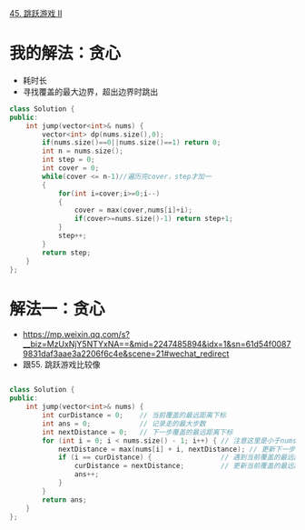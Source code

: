 [45. 跳跃游戏 II](https://leetcode-cn.com/problems/jump-game-ii/)


# 我的解法：贪心
- 耗时长
- 寻找覆盖的最大边界，超出边界时跳出

```C++
class Solution {
public:
    int jump(vector<int>& nums) {
        vector<int> dp(nums.size(),0);
        if(nums.size()==0||nums.size()==1) return 0;
        int n = nums.size();
        int step = 0;
        int cover = 0;
        while(cover <= n-1)//遍历完cover，step才加一
        {
            for(int i=cover;i>=0;i--)
            {
                cover = max(cover,nums[i]+i);
                if(cover>=nums.size()-1) return step+1;
            }
            step++;
        }
        return step;
    }
};
```


# 解法一：贪心
- https://mp.weixin.qq.com/s?__biz=MzUxNjY5NTYxNA==&mid=2247485894&idx=1&sn=61d54f00879831daf3aae3a2206f6c4e&scene=21#wechat_redirect
- 跟55. 跳跃游戏比较像
```c++

class Solution {
public:
    int jump(vector<int>& nums) {
        int curDistance = 0;    // 当前覆盖的最远距离下标
        int ans = 0;            // 记录走的最大步数 
        int nextDistance = 0;   // 下一步覆盖的最远距离下标 
        for (int i = 0; i < nums.size() - 1; i++) { // 注意这里是小于nums.size() - 1，这是关键所在
            nextDistance = max(nums[i] + i, nextDistance); // 更新下一步覆盖的最远距离下标
            if (i == curDistance) {                 // 遇到当前覆盖的最远距离下标
                curDistance = nextDistance;         // 更新当前覆盖的最远距离下标
                ans++;
            }
        }
        return ans;
    }
};

```